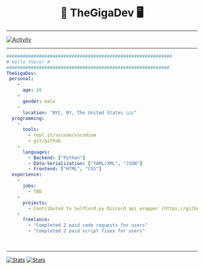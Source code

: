 <h1 align="center">🐍 TheGigaDev 🖥️</h1>
<hr>

[![Activity](https://github-readme-activity-graph.vercel.app/graph?username=Thegigadev&theme=merko)](https://github.com/Thegigadev/github-readme-activity-graph)

<hr>

```yml
#############################################################
# Hello there! #
############################################################
TheGigaDev: 
 personal: 
    - 
      age: 16
    - 
      gender: male
    - 
      location: "NYC, NY, The United States 🇺🇸"
  programming: 
    - 
      tools: 
        - repl.it/vscode/vscodium
        - git/github
    - 
      languages: 
        - Backend: ["Python"]
        - Data-Serialization: ["YAML/XML", "JSON"] 
        - Frontend: ["HTML", "CSS"]
  experience: 
    - 
      jobs: 
        - TBD
    - 
      projects: 
        - Contributed to SelfCord.py Discord api wrapper (https://github.com/Shell1010/Selfcord)
    - 
      freelance: 
        - "Completed 2 paid code requests for users"
        - "Completed 2 paid script fixes for users"
```

<br>
<hr>

[![Stats](https://github-readme-stats.vercel.app/api?username=Thegigadev&hide=prs&show_icons=true&theme=transparent&hide_border=true)](https://github.com/Thegigadev)
[![Stats](https://github-readme-stats.vercel.app/api/top-langs/?username=Thegigadev&hide_progress=true&theme=transparent&hide_border=true)](https://github.com/Thegigadev)
